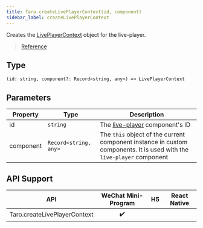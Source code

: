 ```yaml
---
title: Taro.createLivePlayerContext(id, component)
sidebar_label: createLivePlayerContext
---
```


Creates the [LivePlayerContext](./LivePlayerContext.md) object for the live-player.

> [Reference](https://developers.weixin.qq.com/miniprogram/en/dev/api/media/live/wx.createLivePlayerContext.html)

## Type

```tsx
(id: string, component?: Record<string, any>) => LivePlayerContext
```

## Parameters

<table>
  <thead>
    <tr>
      <th>Property</th>
      <th>Type</th>
      <th>Description</th>
    </tr>
  </thead>
  <tbody>
    <tr>
      <td>id</td>
      <td><code>string</code></td>
      <td>The <a href="https://developers.weixin.qq.com/miniprogram/dev/component/live-player.html">live-player</a> component's ID</td>
    </tr>
    <tr>
      <td>component</td>
      <td><code>Record&lt;string, any&gt;</code></td>
      <td>The <code>this</code> object of the current component instance in custom components. It is used with the <code>live-player</code> component</td>
    </tr>
  </tbody>
</table>

## API Support

| API | WeChat Mini-Program | H5 | React Native |
| :---: | :---: | :---: | :---: |
| Taro.createLivePlayerContext | ✔️ |  |  |

